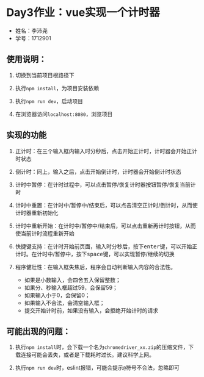 # Day3作业：vue实现一个计时器

* 姓名：李沛尧
* 学号：1712901

## 使用说明：

1. 切换到当前项目根路径下

2. 执行`npm install`，为项目安装依赖

3. 执行`npm run dev`，启动项目

4. 在浏览器访问`localhost:8080`，浏览项目

## 实现的功能

1. 正计时：在三个输入框内输入时分秒后，点击开始正计时，计时器会开始正计时状态

2. 倒计时：同上，输入之后，点击开始倒计时，计时器会开始倒计时状态

3. 计时中暂停：在计时过程中，可以点击暂停/恢复计时器按钮暂停/恢复当前计时

4. 计时中重置：在计时中/暂停中/结束后，可以点击清空正计时/倒计时，从而使计时器重新初始化

5. 计时中重新开始：在计时中/暂停中/结束后，可以点击重新再计时按钮，从而使当前计时流程重新开始

6. 快捷键支持：在计时开始前页面，输入时分秒后，按下<kbd>enter</kbd>键，可以开始正计时。在计时中/暂停中，按下<kbd>space</kbd>键，可以实现暂停/继续的切换

7. 程序健壮性：在输入框失焦后，程序会自动判断输入内容的合法性。
    * 如果是小数输入，会四舍五入保留整数；
    * 如果分、秒输入框超过59，会保留59；
    * 如果输入小于0，会保留0；
    * 如果输入不合法，会清空输入框；
    * 提交开始计时前，如果没有输入，会拒绝开始计时的请求


## 可能出现的问题：

1. 执行`npm install`时，会下载一个名为`chromedriver_xx.zip`的压缩文件，下载连接可能会丢失，或者是下载耗时过长。建议科学上网。

2. 执行`npm run dev`时，eslint报错，可能会提示`@`符号不合法，忽略即可